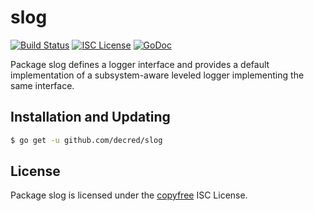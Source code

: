 # slog

[![Build Status](https://github.com/decred/slog/workflows/Build%20and%20Test/badge.svg)](https://github.com/decred/slog/actions)
[![ISC License](https://img.shields.io/badge/license-ISC-blue.svg)](http://copyfree.org)
[![GoDoc](https://img.shields.io/badge/godoc-reference-blue.svg)](https://godoc.org/github.com/decred/slog)

Package slog defines a logger interface and provides a default implementation
of a subsystem-aware leveled logger implementing the same interface.

## Installation and Updating

```bash
$ go get -u github.com/decred/slog
```

## License

Package slog is licensed under the [copyfree](http://copyfree.org) ISC License.
